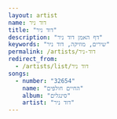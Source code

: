 ```yaml
---
layout: artist
name: דוד ניר
title: "דוד ניר"
description: "דף האמן דוד ניר"
keywords: "שירים, מוזיקה, דוד ניר"
permalink: /artists/דוד-ניר
redirect_from:
  - /artists/list/דוד ניר
songs:
  - number: "32654"
    name: "החיים חולפים"
    album: "סינגלים"
    artist: "דוד ניר"
---
```


